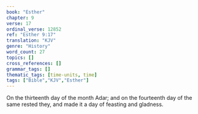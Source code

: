 ```yaml
---
book: "Esther"
chapter: 9
verse: 17
ordinal_verse: 12852
ref: "Esther 9:17"
translation: "KJV"
genre: "History"
word_count: 27
topics: []
cross_references: []
grammar_tags: []
thematic_tags: [time-units, time]
tags: ["Bible","KJV","Esther"]
---
```

On the thirteenth day of the month Adar; and on the fourteenth day of the same rested they, and made it a day of feasting and gladness.

